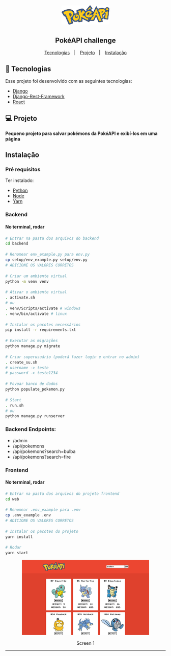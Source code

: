 <h1 align="center">
    <img alt="Get PokéAPI" src=".github/pokeapi.png" width="150px" />
</h1>

<h2 align="center">
  PokéAPI challenge
</h2>

<p align="center">
  <a href="#-tecnologias">Tecnologias</a>&nbsp;&nbsp;&nbsp;|&nbsp;&nbsp;&nbsp;
  <a href="#-projeto">Projeto</a>&nbsp;&nbsp;&nbsp;|&nbsp;&nbsp;&nbsp;
  <a href="#instalação">Instalação</a>
</p>


## 🚀 Tecnologias

Esse projeto foi desenvolvido com as seguintes tecnologias:

- [Django](https://www.djangoproject.com/)
- [Django-Rest-Framework](https://www.django-rest-framework.org/)
- [React](https://reactjs.org)


## 💻 Projeto
**Pequeno projeto para salvar pokémons da PokéAPI e exibí-los em uma página**

## Instalação
### Pré requisitos
Ter instalado:
- [Python](https://www.python.org/downloads/)
- [Node](https://nodejs.org/en/download/)
- [Yarn](https://classic.yarnpkg.com/en/docs/install/)

### Backend
#### No terminal, rodar
```sh
# Entrar na pasta dos arquivos do backend
cd backend

# Renomear env_example.py para env.py
cp setup/env_example.py setup/env.py
# ADICIONE OS VALORES CORRETOS

# Criar um ambiente virtual
python -m venv venv

# Ativar o ambiente virtual
. activate.sh
# ou
. venv/Scripts/activate # windows
. venv/bin/activate # linux

# Instalar os pacotes necessários
pip install -r requirements.txt

# Executar as migrações
python manage.py migrate

# Criar superusuário (poderá fazer login e entrar no admin)
. create_su.sh
# username -> teste
# password -> teste1234

# Povoar banco de dados
python populate_pokemon.py

# Start
. run.sh
# ou
python manage.py runserver
```

### Backend Endpoints:
- /admin
- /api/pokemons
- /api/pokemons?search=bulba
- /api/pokemons?search=fire


### Frontend
#### No terminal, rodar
```sh
# Entrar na pasta dos arquivos do projeto frontend
cd web

# Renomear .env_example para .env
cp .env_example .env
# ADICIONE OS VALORES CORRETOS

# Instalar os pacotes do projeto
yarn install

# Rodar
yarn start
```


<div align="center">
    <img alt="Screen 1" title="Screen 1" src=".github/web_1.png?raw=true" width="400px" />
</div>
<p align="center">Screen 1</p>
<hr>

